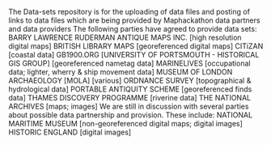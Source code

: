 The Data-sets repository is for the uploading of data files and posting of links to data files which are being provided by Maphackathon data partners and data providers
The following parties have agreed to provide data sets:
BARRY LAWRENCE RUDERMAN ANTIQUE MAPS INC. [high resolution digital maps]
BRITISH LIBRARY MAPS [georeferenced digital maps]
CITiZAN [coastal data]
GB1900.ORG [UNIVERSITY OF PORTSMOUTH - HISTORICAL GIS GROUP] [georeferenced nametag data]
MARINELIVES [occupational data; lighter, wherry & ship movement data]
MUSEUM OF LONDON ARCHAEOLOGY [MOLA] [various]
ORDNANCE SURVEY [topographical & hydrological data]
PORTABLE ANTIQUITY SCHEME [georeferenced finds data]
THAMES DISCOVERY PROGRAMME [riverine data]
THE NATIONAL ARCHIVES [maps; images]
We are still in discussion with several parties about possible data partnership and provision. These include:
NATIONAL MARITIME MUSEUM [non-georeferenced digital maps; digital images]
HISTORIC ENGLAND [digital images]

